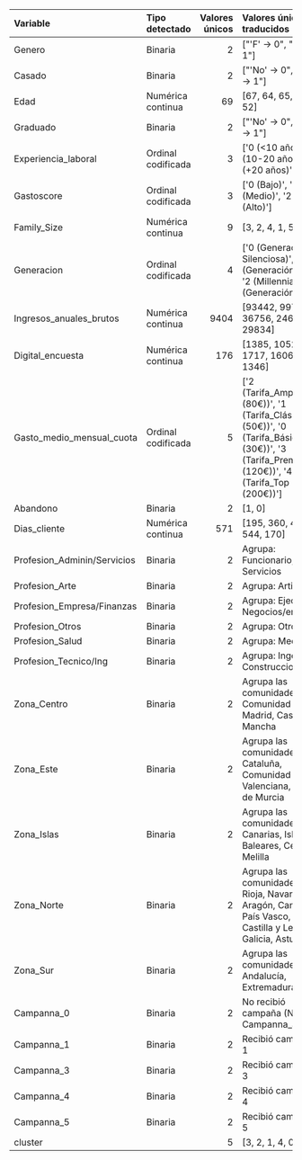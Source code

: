 | Variable                    | Tipo detectado                                 |   Valores únicos | Valores únicos traducidos                                                                                                                  |
|:----------------------------|:-----------------------------------------------|---------------------------:|:-------------------------------------------------------------------------------------------------------------------------------------------|
| Genero                      | Binaria                      |                          2 | ["'F' → 0", "'M' → 1"]                                                                                                                     |
| Casado                      | Binaria                        |                          2 | ["'No' → 0", "'Si' → 1"]                                                                                                                   |
| Edad                        | Numérica continua                              |                         69 | [67, 64, 65, 33, 52]                                                                                                                       |
| Graduado                    | Binaria                         |                          2 | ["'No' → 0", "'Si' → 1"]                                                                                                                   |
| Experiencia_laboral         | Ordinal codificada  |                          3 | ['0 (<10 años)', '1 (10-20 años)', '2 (+20 años)']                                                                                         |
| Gastoscore                  | Ordinal codificada  |                          3 | ['0 (Bajo)', '1 (Medio)', '2 (Alto)']                                                                                                      |
| Family_Size                 | Numérica continua                              |                          9 | [3, 2, 4, 1, 5]                                                                                                                            |
| Generacion                  | Ordinal codificada  |                          4 | ['0 (Generación Silenciosa)', '1 (Generación X)', '2 (Millennials)', '3 (Generación Z)']                                                   |
| Ingresos_anuales_brutos     | Numérica continua                              |                       9404 | [93442, 99774, 36756, 24616, 29834]                                                                                                        |
| Digital_encuesta            | Numérica continua                              |                        176 | [1385, 1052, 1717, 1606, 1346]                                                                                                             |
| Gasto_medio_mensual_cuota   | Ordinal codificada  |                          5 | ['2 (Tarifa_Ampliada (80€))', '1 (Tarifa_Clásica (50€))', '0 (Tarifa_Básica (30€))', '3 (Tarifa_Premium (120€))', '4 (Tarifa_Top (200€))'] |
| Abandono                    | Binaria                        |                          2 | [1, 0]                                                                                                                                     |
| Dias_cliente                | Numérica continua                              |                        571 | [195, 360, 407, 544, 170]                                                                                                                  |
| Profesion_Adminin/Servicios | Binaria                         |                          2 | Agrupa: Funcionario, Servicios                                                                                                             |
| Profesion_Arte              | Binaria                         |                          2 | Agrupa: Artista                                                                                                                            |
| Profesion_Empresa/Finanzas  | Binaria                         |                          2 | Agrupa: Ejecutivo, Negocios/empresa                                                                                                        |
| Profesion_Otros             | Binaria                         |                          2 | Agrupa: Otros                                                                                                                              |
| Profesion_Salud             | Binaria                        |                          2 | Agrupa: Medico                                                                                                                             |
| Profesion_Tecnico/Ing       | Binaria                       |                          2 | Agrupa: Ingeniero, Construccion                                                                                                            |
| Zona_Centro                 | Binaria                        |                          2 | Agrupa las comunidades: Comunidad de Madrid, Castilla La Mancha                                                                            |
| Zona_Este                   | Binaria                         |                          2 | Agrupa las comunidades: Cataluña, Comunidad Valenciana, Región de Murcia                                                                   |
| Zona_Islas                  | Binaria                         |                          2 | Agrupa las comunidades: Canarias, Islas Baleares, Ceuta, Melilla                                                                           |
| Zona_Norte                  | Binaria                        |                          2 | Agrupa las comunidades: La Rioja, Navarra, Aragón, Cantabria, País Vasco, Castilla y León, Galicia, Asturias                               |
| Zona_Sur                    | Binaria                        |                          2 | Agrupa las comunidades: Andalucía, Extremadura                                                                                             |
| Campanna_0                  | Binaria                        |                          2 | No recibió campaña (NaN en Campanna_anno)                                                                                                  |
| Campanna_1                  | Binaria                        |                          2 | Recibió campaña 1                                                                                                                          |
| Campanna_3                  | Binaria                        |                          2 | Recibió campaña 3                                                                                                                          |
| Campanna_4                  | Binaria                         |                          2 | Recibió campaña 4                                                                                                                          |
| Campanna_5                  | Binaria                         |                          2 | Recibió campaña 5                                                                                                                          |
| cluster                     |  |                          5 | [3, 2, 1, 4, 0]                                                                                                                            |